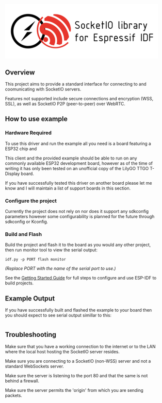 ![Project banner](assets/socketio-esp-idf-banner.png)

## Overview

This project aims to provide a standard interface for connecting to and coomunicating with SocketIO servers.

Features not supported include secure connections and encryption (WSS, SSL), as well as SocketIO P2P (peer-to-peer)
over WebRTC.

## How to use example

### Hardware Required

To use this driver and run the example all you need is a board featuring a ESP32 chip and 

This client and the provided example should be able to run on any commonly available ESP32 development board, however 
as of the time of writing it has only been tested on an unofficial copy of the LilyGO TTGO T-Display board.

If you have successfully tested this driver on another board please let me know and I will maintain a list of support
boards in this section.

### Configure the project

Currently the project does not rely on nor does it support any sdkconfig parameters however some configurability is planned for the future
through sdkconfig or Kconfig.

### Build and Flash

Build the project and flash it to the board as you would any other project, then run monitor tool to view the serial output:

```
idf.py -p PORT flash monitor
```

_(Replace PORT with the name of the serial port to use.)_

See the [Getting Started Guide](https://docs.espressif.com/projects/esp-idf/en/v4.3.1/esp32/get-started/index.html) for full steps to configure and use ESP-IDF to build projects.

## Example Output

If you have successfully built and flashed the example to your board then you should expect to see serial output simillar to this:

```

```

## Troubleshooting

Make sure that you have a working connection to the internet or to the LAN where the local host hosting the SocketIO server resides.

Make sure you are connecting to a SocketIO (non-WSS) server and not a standard WebSockets server.

Make sure the server is listening to the port 80 and that the same is not behind a firewall.

Make sure the server permits the 'origin' from which you are sending packets.